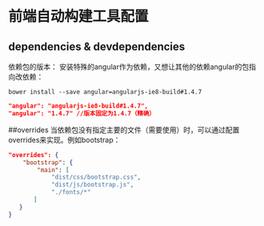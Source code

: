 # 前端自动构建工具配置
## dependencies & devdependencies
依赖包的版本：
安装特殊的angular作为依赖，又想让其他的依赖angular的包指向改依赖：

```shell
bower install --save angular=angularjs-ie8-build#1.4.7
```

```json
"angular": "angularjs-ie8-build#1.4.7",
"angular": "1.4.7" //版本固定为1.4.7（精确）
```
##overrides
当依赖包没有指定主要的文件（需要使用）时，可以通过配置overrides来实现。例如bootstrap：

```json
"overrides": {
    "bootstrap": {
        "main": [
            "dist/css/bootstrap.css",
            "dist/js/bootstrap.js",
            "./fonts/*"
       ]
   }
}
```
